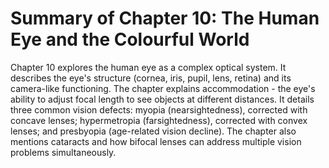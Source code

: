 # Summary of Chapter 10: The Human Eye and the Colourful World

Chapter 10 explores the human eye as a complex optical system. It describes the eye's structure (cornea, iris, pupil, lens, retina) and its camera-like functioning. The chapter explains accommodation - the eye's ability to adjust focal length to see objects at different distances. It details three common vision defects: myopia (nearsightedness), corrected with concave lenses; hypermetropia (farsightedness), corrected with convex lenses; and presbyopia (age-related vision decline). The chapter also mentions cataracts and how bifocal lenses can address multiple vision problems simultaneously.